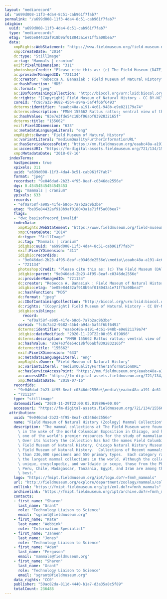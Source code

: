 ```yaml
---
layout: "mediarecord"
id: "a699d008-11f3-4da4-8c51-cab961f7fab7"
permalink: "/a699d008-11f3-4da4-8c51-cab961f7fab7"
idigbio:
  uuid: "a699d008-11f3-4da4-8c51-cab961f7fab7"
  type: "mediarecords"
  etag: "be05e84432af918b9af018043a1e71ff5a00bea7"
  data:
    xmpRights:WebStatement: "https://www.fieldmuseum.org/field-museum-natural-history-conditions-and-suggested-norms-use-collections"
    xmp:CreateDate: "2014"
    dc:type: "StillImage"
    ac:tag: "Mammals | cranium"
    exif:PixelYDimension: "311"
    photoshop:Credit: "Please cite this as: (c) The Field Museum (DATE) CC-BY-NC"
    ac:providerManagedID: "721134"
    dc:creator: "Rebecca A. Banasiak : Field Museum of Natural History"
    ac:hashFunction: "MD5"
    dc:format: "jpeg"
    ac:IDofContainingCollection: "http://biocol.org/urn:lsid:biocol.org:col:34795"
    dc:rights: "[Copyright] Field Museum of Natural History - CC BY-NC"
    coreid: "fc8c7a32-9682-45b4-a94a-5af4f6bf6493"
    dcterms:identifier: "eaabc48a-a191-4c61-948b-e9e821179a74"
    dcterms:description: "FMNH 155662 Rattus rattus; ventral view of the cranium."
    ac:hashValue: "83e7e3fde54c18bf06abf8392832165f"
    dcterms:title: "155662"
    exif:PixelXDimension: "633"
    ac:metadataLanguageLiteral: "eng"
    xmpRights:Owner: "Field Museum of Natural History"
    ac:variantLiteral: "mediumQualityFurtherInformationURL"
    ac:hasServiceAccessPoint: "https://mm.fieldmuseum.org/eaabc48a-a191-4c61-948b-e9e821179a74"
    ac:accessURI: "https://fm-digital-assets.fieldmuseum.org/721/134/155662_Ventral_PL01_MZ.jpg"
    xmp:MetadataDate: "2018-07-16"
  indexTerms:
    hasSpecimen: true
    xpixels: 311
    uuid: "a699d008-11f3-4da4-8c51-cab961f7fab7"
    format: "jpeg"
    recordset: "9e046dad-2b23-4f95-8eaf-c0346de2556e"
    dqs: 0.45454545454545453
    tag: "mammals | cranium"
    ypixels: 633
    records:
    - "ef0a758f-a905-41fe-b8c6-7a7b2ac9b3be"
    etag: "be05e84432af918b9af018043a1e71ff5a00bea7"
    flags:
    - "dwc_basisofrecord_invalid"
    indexData:
      xmpRights:WebStatement: "https://www.fieldmuseum.org/field-museum-natural-history-conditions-and-suggested-norms-use-collections"
      xmp:CreateDate: "2014"
      dc:type: "StillImage"
      ac:tag: "Mammals | cranium"
      idigbio:uuid: "a699d008-11f3-4da4-8c51-cab961f7fab7"
      exif:PixelYDimension: "311"
      idigbio:recordIds:
      - "9e046dad-2b23-4f95-8eaf-c0346de2556e\\media\\eaabc48a-a191-4c61-948b-e9e821179a74"
      - "721134"
      photoshop:Credit: "Please cite this as: (c) The Field Museum (DATE) CC-BY-NC"
      idigbio:parent: "9e046dad-2b23-4f95-8eaf-c0346de2556e"
      ac:providerManagedID: "721134"
      dc:creator: "Rebecca A. Banasiak : Field Museum of Natural History"
      idigbio:etag: "be05e84432af918b9af018043a1e71ff5a00bea7"
      ac:hashFunction: "MD5"
      dc:format: "jpeg"
      ac:IDofContainingCollection: "http://biocol.org/urn:lsid:biocol.org:col:34795"
      dc:rights: "[Copyright] Field Museum of Natural History - CC BY-NC"
      idigbio:siblings:
        record:
        - "ef0a758f-a905-41fe-b8c6-7a7b2ac9b3be"
      coreid: "fc8c7a32-9682-45b4-a94a-5af4f6bf6493"
      dcterms:identifier: "eaabc48a-a191-4c61-948b-e9e821179a74"
      idigbio:dateModified: "2020-11-29T22:00:05.019896"
      dcterms:description: "FMNH 155662 Rattus rattus; ventral view of the cranium."
      ac:hashValue: "83e7e3fde54c18bf06abf8392832165f"
      dcterms:title: "155662"
      exif:PixelXDimension: "633"
      ac:metadataLanguageLiteral: "eng"
      xmpRights:Owner: "Field Museum of Natural History"
      ac:variantLiteral: "mediumQualityFurtherInformationURL"
      ac:hasServiceAccessPoint: "https://mm.fieldmuseum.org/eaabc48a-a191-4c61-948b-e9e821179a74"
      ac:accessURI: "https://fm-digital-assets.fieldmuseum.org/721/134/155662_Ventral_PL01_MZ.jpg"
      xmp:MetadataDate: "2018-07-16"
    recordids:
    - "9e046dad-2b23-4f95-8eaf-c0346de2556e\\media\\eaabc48a-a191-4c61-948b-e9e821179a74"
    - "721134"
    type: "stillimage"
    datemodified: "2020-11-29T22:00:05.019896+00:00"
    accessuri: "https://fm-digital-assets.fieldmuseum.org/721/134/155662_Ventral_PL01_MZ.jpg"
  attribution:
    uuid: "9e046dad-2b23-4f95-8eaf-c0346de2556e"
    name: "Field Museum of Natural History (Zoology) Mammal Collection"
    description: "The mammal collections at The Field Museum were founded in 1893,\
      \ in the wake of the World Columbian Exposition in Chicago, and have grown into\
      \ one of the world's premier resources for the study of mammalian evolution.\
      \ Over its history the collection has had the names Field Columbian Museum,\
      \ Field Museum of Natural History, Chicago Natural History Museum, and again\
      \ Field Museum of Natural History.  Collections of Recent mammals number more\
      \ than 236,000 specimens and 550 primary types.  Each category ranks it among\
      \ the largest mammal collections in the world. Although the collections are\
      \ unique, encyclopedic, and worldwide in scope, those from the Philippines,\
      \ Peru, Chile, Madagascar, Tanzania, Egypt, and Iran are among the world's very\
      \ best."
    logo: "https://fmipt.fieldmuseum.org/ipt/logo.do?r=fmnh_mammals"
    url: "http://fieldmuseum.org/explore/department/zoology/mammals/collections"
    emllink: "https://fmipt.fieldmuseum.org/ipt/eml.do?r=fmnh_mammals"
    archivelink: "https://fmipt.fieldmuseum.org/ipt/archive.do?r=fmnh_mammals"
    contacts:
    - first_name: "Sharon"
      last_name: "Grant"
      role: "Technology Liaison to Science"
      email: "sgrant@fieldmuseum.org"
    - first_name: "Kate"
      last_name: "Webbink"
      role: "Information Specialist"
    - first_name: "Janeen"
      last_name: "Jones"
      role: "Technology Liaison to Science"
    - first_name: "Adam"
      last_name: "Ferguson"
      email: "mammals@fieldmuseum.org"
    - first_name: "Sharon"
      last_name: "Grant"
      role: "Technology Liaison to Science"
      email: "sgrant@fieldmuseum.org"
    data_rights: "CC0"
    publisher: "50ac82da-811d-4440-b1a7-d3a35a8c5f89"
    totalCount: 236488
---
```


